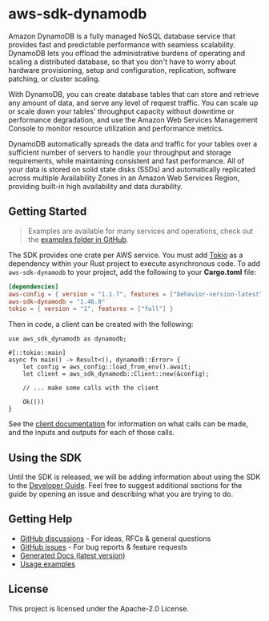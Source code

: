 # aws-sdk-dynamodb

Amazon DynamoDB is a fully managed NoSQL database service that provides fast and predictable performance with seamless scalability. DynamoDB lets you offload the administrative burdens of operating and scaling a distributed database, so that you don't have to worry about hardware provisioning, setup and configuration, replication, software patching, or cluster scaling.

With DynamoDB, you can create database tables that can store and retrieve any amount of data, and serve any level of request traffic. You can scale up or scale down your tables' throughput capacity without downtime or performance degradation, and use the Amazon Web Services Management Console to monitor resource utilization and performance metrics.

DynamoDB automatically spreads the data and traffic for your tables over a sufficient number of servers to handle your throughput and storage requirements, while maintaining consistent and fast performance. All of your data is stored on solid state disks (SSDs) and automatically replicated across multiple Availability Zones in an Amazon Web Services Region, providing built-in high availability and data durability.

## Getting Started

> Examples are available for many services and operations, check out the
> [examples folder in GitHub](https://github.com/awslabs/aws-sdk-rust/tree/main/examples).

The SDK provides one crate per AWS service. You must add [Tokio](https://crates.io/crates/tokio)
as a dependency within your Rust project to execute asynchronous code. To add `aws-sdk-dynamodb` to
your project, add the following to your **Cargo.toml** file:

```toml
[dependencies]
aws-config = { version = "1.1.7", features = ["behavior-version-latest"] }
aws-sdk-dynamodb = "1.46.0"
tokio = { version = "1", features = ["full"] }
```

Then in code, a client can be created with the following:

```rust,no_run
use aws_sdk_dynamodb as dynamodb;

#[::tokio::main]
async fn main() -> Result<(), dynamodb::Error> {
    let config = aws_config::load_from_env().await;
    let client = aws_sdk_dynamodb::Client::new(&config);

    // ... make some calls with the client

    Ok(())
}
```

See the [client documentation](https://docs.rs/aws-sdk-dynamodb/latest/aws_sdk_dynamodb/client/struct.Client.html)
for information on what calls can be made, and the inputs and outputs for each of those calls.

## Using the SDK

Until the SDK is released, we will be adding information about using the SDK to the
[Developer Guide](https://docs.aws.amazon.com/sdk-for-rust/latest/dg/welcome.html). Feel free to suggest
additional sections for the guide by opening an issue and describing what you are trying to do.

## Getting Help

* [GitHub discussions](https://github.com/awslabs/aws-sdk-rust/discussions) - For ideas, RFCs & general questions
* [GitHub issues](https://github.com/awslabs/aws-sdk-rust/issues/new/choose) - For bug reports & feature requests
* [Generated Docs (latest version)](https://awslabs.github.io/aws-sdk-rust/)
* [Usage examples](https://github.com/awslabs/aws-sdk-rust/tree/main/examples)

## License

This project is licensed under the Apache-2.0 License.

